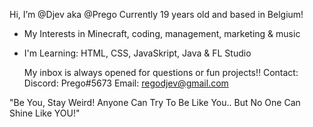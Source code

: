 Hi, I’m @Djev aka @Prego
  Currently 19 years old and based in Belgium!

- My Interests in Minecraft, coding, management, marketing & music
- I'm Learning: HTML, CSS, JavaSkript, Java & FL Studio

     My inbox is always opened for questions or fun projects!!
     Contact:
       Discord: Prego#5673
       Email: regodjev@gmail.com
       
       
"Be You, Stay Weird! Anyone Can Try To Be Like You..
But No One Can Shine Like YOU!"

